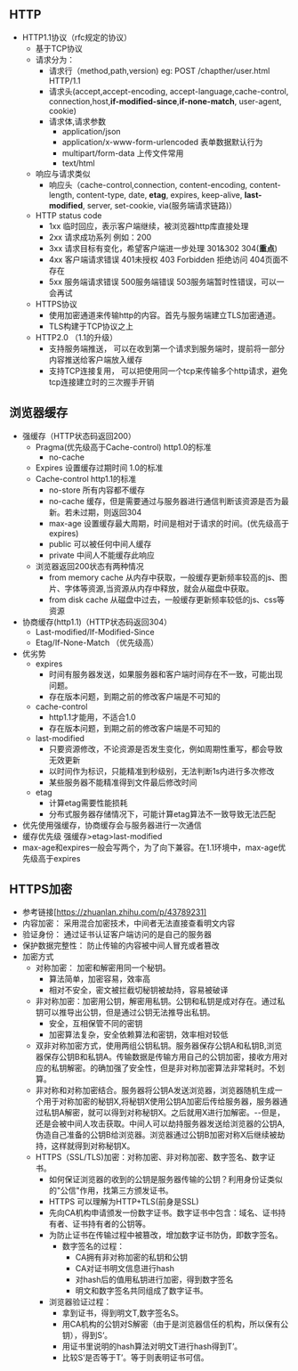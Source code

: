 ## HTTP
  - HTTP1.1协议（rfc规定的协议）
      - 基于TCP协议
      - 请求分为： 
        - 请求行（method,path,version) eg: POST /chapther/user.html HTTP/1.1
        - 请求头(accept,accept-encoding, accept-language,cache-control, connection,host,**if-modified-since**,**if-none-match**, user-agent, cookie)
        - 请求体,请求参数
          - application/json 
          - application/x-www-form-urlencoded 表单数据默认行为
          - multipart/form-data 上传文件常用
          - text/html
      - 响应与请求类似
        - 响应头（cache-control,connection, content-encoding, content-length, content-type, date, **etag**, expires, keep-alive, **last-modified**, server, set-cookie, via(服务端请求链路)）
      - HTTP status code
        - 1xx 临时回应，表示客户端继续，被浏览器http库直接处理
        - 2xx 请求成功系列 例如：200
        - 3xx 请求目标有变化，希望客户端进一步处理 301&302 304(**重点**)
        - 4xx 客户端请求错误 401未授权  403 Forbidden 拒绝访问 404页面不存在
        - 5xx 服务端请求错误 500服务端错误 503服务端暂时性错误，可以一会再试
    - HTTPS协议
      - 使用加密通道来传输http的内容。首先与服务端建立TLS加密通道。
      - TLS构建于TCP协议之上
    - HTTP2.0 （1.1的升级）
      - 支持服务端推送， 可以在收到第一个请求到服务端时，提前将一部分内容推送给客户端放入缓存
      - 支持TCP连接复用， 可以把使用同一个tcp来传输多个http请求，避免tcp连接建立时的三次握手开销
## 浏览器缓存
- 强缓存（HTTP状态码返回200）
  - Pragma(优先级高于Cache-control) http1.0的标准
    - no-cache
  - Expires 设置缓存过期时间 1.0的标准
  - Cache-control http1.1的标准
    - no-store 所有内容都不缓存
    - no-cache 缓存，但是需要通过与服务器进行通信判断该资源是否为最新。若未过期，则返回304
    - max-age 设置缓存最大周期，时间是相对于请求的时间。(优先级高于expires)
    - public 可以被任何中间人缓存
    - private 中间人不能缓存此响应
  - 浏览器返回200状态有两种情况
    - from memory cache 从内存中获取，一般缓存更新频率较高的js、图片、字体等资源,当资源从内存中释放，就会从磁盘中获取。
    - from disk cache 从磁盘中过去，一般缓存更新频率较低的js、css等资源
- 协商缓存(http1.1)（HTTP状态码返回304）
  - Last-modified/If-Modified-Since
  - Etag/If-None-Match （优先级高）
- 优劣势
  - expires 
    - 时间有服务器发送，如果服务器和客户端时间存在不一致，可能出现问题。
    - 存在版本问题，到期之前的修改客户端是不可知的
  - cache-control
    - http1.1才能用，不适合1.0
    - 存在版本问题，到期之前的修改客户端是不可知的
  - last-modified
    - 只要资源修改，不论资源是否发生变化，例如周期性重写，都会导致无效更新
    - 以时间作为标识，只能精准到秒级别，无法判断1s内进行多次修改
    - 某些服务器不能精准得到文件最后修改时间
  - etag
    - 计算etag需要性能损耗
    - 分布式服务器存储情况下，可能计算etag算法不一致导致无法匹配
- 优先使用强缓存，协商缓存会与服务器进行一次通信
- 缓存优先级 强缓存>etag>last-modified
- max-age和expires一般会写两个，为了向下兼容。在1.1环境中，max-age优先级高于expires

## HTTPS加密 
- 参考链接[https://zhuanlan.zhihu.com/p/43789231]
- 内容加密： 采用混合加密技术，中间者无法直接查看明文内容
- 验证身份： 通过证书认证客户端访问的是自己的服务器
- 保护数据完整性： 防止传输的内容被中间人冒充或者篡改
- 加密方式
  - 对称加密： 加密和解密用同一个秘钥。
    - 算法简单，加密容易，效率高
    - 相对不安全，密文被拦截切秘钥被劫持，容易被破译
  - 非对称加密：加密用公钥，解密用私钥。公钥和私钥是成对存在。通过私钥可以推导出公钥，但是通过公钥无法推导出私钥。
    - 安全，互相保管不同的密钥
    - 加密算法复杂，安全依赖算法和密钥，效率相对较低
  - 双非对称加密方式，使用两组公钥私钥。服务器保存公钥A和私钥B,浏览器保存公钥B和私钥A。传输数据是传输方用自己的公钥加密，接收方用对应的私钥解密。的确加强了安全性，但是非对称加密算法非常耗时。不划算。
  - 非对称和对称加密结合。服务器将公钥A发送浏览器，浏览器随机生成一个用于对称加密的秘钥X,将秘钥X使用公钥A加密后传给服务器，服务器通过私钥A解密，就可以得到对称秘钥X。之后就用X进行加解密。--但是，还是会被中间人攻击获取。中间人可以劫持服务器发送给浏览器的公钥A,伪造自己准备的公钥B给浏览器。浏览器通过公钥B加密对称X后继续被劫持，这样就得到对称秘钥X。
  - HTTPS（SSL/TLS)加密：对称加密、非对称加密、数字签名、数字证书。
    - 如何保证浏览器的收到的公钥是服务器传输的公钥？利用身份证类似的"公信"作用，找第三方颁发证书。
    - HTTPS 可以理解为HTTP+TLS(前身是SSL)
    - 先向CA机构申请颁发一份数字证书。数字证书中包含：域名、证书持有者、证书持有者的公钥等。
    - 为防止证书在传输过程中被篡改，增加数字证书防伪，即数字签名。
      - 数字签名的过程：
        - CA拥有非对称加密的私钥和公钥
        - CA对证书明文信息进行hash
        - 对hash后的值用私钥进行加密，得到数字签名
        - 明文和数字签名共同组成了数字证书。
    - 浏览器验证过程：
      - 拿到证书，得到明文T,数字签名S。
      - 用CA机构的公钥对S解密（由于是浏览器信任的机构，所以保有公钥），得到S‘。
      - 用证书里说明的hash算法对明文T进行hash得到T’。
      - 比较S‘是否等于T’。等于则表明证书可信。